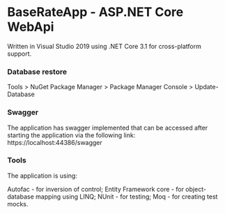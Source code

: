 # BaseRateApp - ASP.NET Core WebApi

Written in Visual Studio 2019 using .NET Core 3.1 for cross-platform support.

### Database restore
Tools > NuGet Package Manager > Package Manager Console > Update-Database

### Swagger
The application has swagger implemented that can be accessed after starting the application via the following link: https://localhost:44386/swagger

### Tools
The application is using:

Autofac - for inversion of control;
Entity Framework core - for object-database mapping using LINQ;
NUnit - for testing;
Moq - for creating test mocks.
